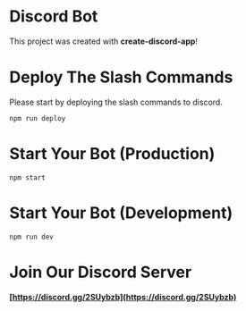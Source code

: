 # Discord Bot

This project was created with **create-discord-app**!

# Deploy The Slash Commands 
Please start by deploying the slash commands to discord.

`npm run deploy`

# Start Your Bot (Production)

`npm start`

# Start Your Bot (Development)

`npm run dev`

# Join Our Discord Server

**[https://discord.gg/2SUybzb](https://discord.gg/2SUybzb)**
